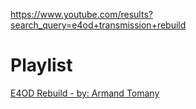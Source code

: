 https://www.youtube.com/results?search_query=e4od+transmission+rebuild

# Playlist
[E4OD Rebuild - by: Armand Tomany](https://www.youtube.com/playlist?list=PLCtF4HA9qLfOb4dqXqA_lVmoRMsNG8pRJ)
